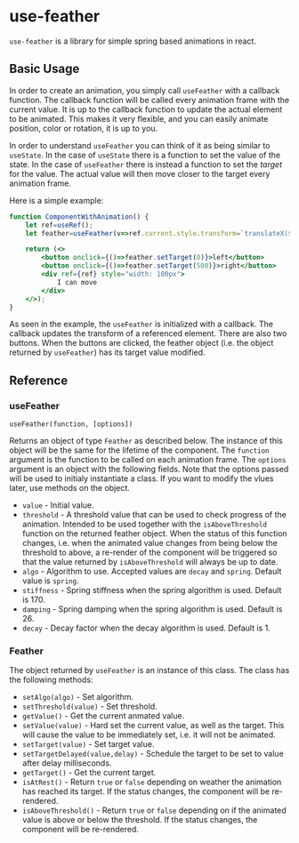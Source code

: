# use-feather

`use-feather` is a library for simple spring based animations in react.

## Basic Usage

In order to create an animation, you simply call `useFeather` with a
callback function. The callback function will be called every
animation frame with the current value. It is up to the callback
function to update the actual element to be animated. This makes
it very flexible, and you can easily animate position, color or
rotation, it is up to you. 

In order to understand `useFeather` you can think of it as being
similar to `useState`. In the case of `useState` there is a function
to set the value of the state. In the case of `useFeather` there is
instead a function to set the *target* for the value. The actual
value will then move closer to the target every animation frame.

Here is a simple example:

```jsx
function ComponentWithAnimation() {
	let ref=useRef();
	let feather=useFeather(v=>ref.current.style.transform=`translateX(${v}px)`);

	return (<>
		<button onclick={()=>feather.setTarget(0)}>left</button>
		<button onclick={()=>feather.setTarget(500)}>right</button>
		<div ref={ref} style="width: 100px">
			I can move
		</div>
	</>);
}
```

As seen in the example, the `useFeather` is initialized with a
callback. The callback updates the transform of a referenced element.
There are also two buttons. When the buttons are clicked, the feather
object (i.e. the object returned by `useFeather`) has its target value
modified.

## Reference

### useFeather

```
useFeather(function, [options])
```

Returns an object of type `Feather` as described below. The instance of this object will be the same for the lifetime
of the component. The `function` argument is the function to be called on each animation frame. The `options` argument is
an object with the following fields. Note that the options passed will be used to initialy instantiate a class. If you want to modify the vlues later, use methods on the object.

* `value` - Initial value.
* `threshold` - A threshold value that can be used to check progress of
the animation. Intended to be used together with the `isAboveThreshold` function on the returned feather object. When the status of this function changes, i.e. when the animated value changes from being below the threshold to above, a re-render of the component will be triggered so that the value returned by `isAboveThreshold` will always be up to date.
* `algo` - Algorithm to use. Accepted values are `decay` and `spring`. Default value is `spring`.
* `stiffness` - Spring stiffness when the spring algorithm is used. Default is 170.
* `damping` - Spring damping when the spring algorithm is used. Default is 26.
* `decay` - Decay factor when the decay algorithm is used. Default is 1.


### Feather

The object returned by `useFeather` is an instance of this class. The class has the following methods:

* `setAlgo(algo)` - Set algorithm.
* `setThreshold(value)` - Set threshold.
* `getValue()` - Get the current anmated value.
* `setValue(value)` - Hard set the current value, as well as the target. This will cause the value to be immediately set, i.e. it will not be animated.
* `setTarget(value)` - Set target value.
* `setTargetDelayed(value,delay)` - Schedule the target to be set to value after delay milliseconds.
* `getTarget()` - Get the current target.
* `isAtRest()` - Return `true` or `false` depending on weather the animation has reached its target. If the status changes, the component will be re-rendered.
* `isAboveThreshold()` - Return `true` or `false` depending on if the animated value is above or below the threshold. If the status changes, the component will be re-rendered.
